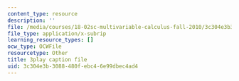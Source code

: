 ```yaml
---
content_type: resource
description: ''
file: /media/courses/18-02sc-multivariable-calculus-fall-2010/3c304e3b3088480febc46e99dbec4ad4_jAwWnppdcBE.srt
file_type: application/x-subrip
learning_resource_types: []
ocw_type: OCWFile
resourcetype: Other
title: 3play caption file
uid: 3c304e3b-3088-480f-ebc4-6e99dbec4ad4
---
```

